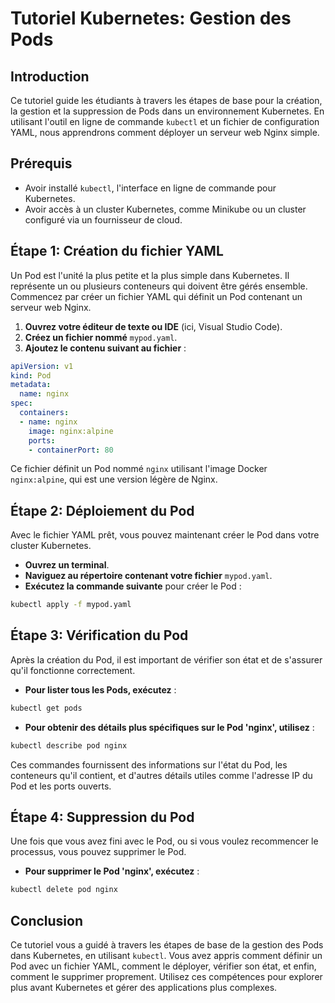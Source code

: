 # Tutoriel Kubernetes: Gestion des Pods

## Introduction

Ce tutoriel guide les étudiants à travers les étapes de base pour la création, la gestion et la suppression de Pods dans un environnement Kubernetes. En utilisant l'outil en ligne de commande `kubectl` et un fichier de configuration YAML, nous apprendrons comment déployer un serveur web Nginx simple.

## Prérequis

- Avoir installé `kubectl`, l'interface en ligne de commande pour Kubernetes.
- Avoir accès à un cluster Kubernetes, comme Minikube ou un cluster configuré via un fournisseur de cloud.

## Étape 1: Création du fichier YAML

Un Pod est l'unité la plus petite et la plus simple dans Kubernetes. Il représente un ou plusieurs conteneurs qui doivent être gérés ensemble. Commencez par créer un fichier YAML qui définit un Pod contenant un serveur web Nginx.

1. **Ouvrez votre éditeur de texte ou IDE** (ici, Visual Studio Code).
2. **Créez un fichier nommé** `mypod.yaml`.
3. **Ajoutez le contenu suivant au fichier** :

```yaml
apiVersion: v1
kind: Pod
metadata:
  name: nginx
spec:
  containers:
  - name: nginx
    image: nginx:alpine
    ports:
    - containerPort: 80
```

Ce fichier définit un Pod nommé `nginx` utilisant l'image Docker `nginx:alpine`, qui est une version légère de Nginx.

## Étape 2: Déploiement du Pod

Avec le fichier YAML prêt, vous pouvez maintenant créer le Pod dans votre cluster Kubernetes.

- **Ouvrez un terminal**.
- **Naviguez au répertoire contenant votre fichier** `mypod.yaml`.
- **Exécutez la commande suivante** pour créer le Pod :

```bash
kubectl apply -f mypod.yaml
```

## Étape 3: Vérification du Pod

Après la création du Pod, il est important de vérifier son état et de s'assurer qu'il fonctionne correctement.

- **Pour lister tous les Pods, exécutez** :

```bash
kubectl get pods
```

- **Pour obtenir des détails plus spécifiques sur le Pod 'nginx', utilisez** :

```bash
kubectl describe pod nginx
```

Ces commandes fournissent des informations sur l'état du Pod, les conteneurs qu'il contient, et d'autres détails utiles comme l'adresse IP du Pod et les ports ouverts.

## Étape 4: Suppression du Pod

Une fois que vous avez fini avec le Pod, ou si vous voulez recommencer le processus, vous pouvez supprimer le Pod.

- **Pour supprimer le Pod 'nginx', exécutez** :

```bash
kubectl delete pod nginx
```

## Conclusion

Ce tutoriel vous a guidé à travers les étapes de base de la gestion des Pods dans Kubernetes, en utilisant `kubectl`. Vous avez appris comment définir un Pod avec un fichier YAML, comment le déployer, vérifier son état, et enfin, comment le supprimer proprement. Utilisez ces compétences pour explorer plus avant Kubernetes et gérer des applications plus complexes.

